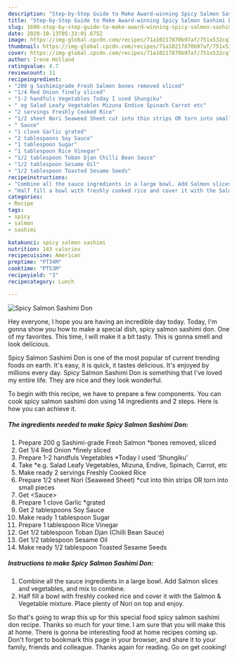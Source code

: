 ```yaml
---
description: "Step-by-Step Guide to Make Award-winning Spicy Salmon Sashimi Don"
title: "Step-by-Step Guide to Make Award-winning Spicy Salmon Sashimi Don"
slug: 1690-step-by-step-guide-to-make-award-winning-spicy-salmon-sashimi-don
date: 2020-10-13T05:33:01.675Z
image: https://img-global.cpcdn.com/recipes/71a10217870b97af/751x532cq70/spicy-salmon-sashimi-don-recipe-main-photo.jpg
thumbnail: https://img-global.cpcdn.com/recipes/71a10217870b97af/751x532cq70/spicy-salmon-sashimi-don-recipe-main-photo.jpg
cover: https://img-global.cpcdn.com/recipes/71a10217870b97af/751x532cq70/spicy-salmon-sashimi-don-recipe-main-photo.jpg
author: Irene Holland
ratingvalue: 4.7
reviewcount: 11
recipeingredient:
- "200 g Sashimigrade Fresh Salmon bones removed sliced"
- "1/4 Red Onion finely sliced"
- "1-2 handfuls Vegetables Today I used Shungiku"
- " eg Salad Leafy Vegetables Mizuna Endive Spinach Carrot etc"
- "2 servings Freshly Cooked Rice"
- "1/2 sheet Nori Seaweed Sheet cut into thin strips OR torn into small pieces"
- " Sauce"
- "1 clove Garlic grated"
- "2 tablespoons Soy Sauce"
- "1 tablespoon Sugar"
- "1 tablespoon Rice Vinegar"
- "1/2 tablespoon Toban Djan Chilli Bean Sauce"
- "1/2 tablespoon Sesame Oil"
- "1/2 tablespoon Toasted Sesame Seeds"
recipeinstructions:
- "Combine all the sauce ingredients in a large bowl. Add Salmon slices and vegetables, and mix to combine."
- "Half fill a bowl with freshly cooked rice and cover it with the Salmon &amp; Vegetable mixture. Place plenty of Nori on top and enjoy."
categories:
- Recipe
tags:
- spicy
- salmon
- sashimi

katakunci: spicy salmon sashimi 
nutrition: 143 calories
recipecuisine: American
preptime: "PT34M"
cooktime: "PT53M"
recipeyield: "3"
recipecategory: Lunch

---
```



![Spicy Salmon Sashimi Don](https://img-global.cpcdn.com/recipes/71a10217870b97af/751x532cq70/spicy-salmon-sashimi-don-recipe-main-photo.jpg)

Hey everyone, I hope you are having an incredible day today. Today, I'm gonna show you how to make a special dish, spicy salmon sashimi don. One of my favorites. This time, I will make it a bit tasty. This is gonna smell and look delicious.



Spicy Salmon Sashimi Don is one of the most popular of current trending foods on earth. It's easy, it is quick, it tastes delicious. It's enjoyed by millions every day. Spicy Salmon Sashimi Don is something that I've loved my entire life. They are nice and they look wonderful.


To begin with this recipe, we have to prepare a few components. You can cook spicy salmon sashimi don using 14 ingredients and 2 steps. Here is how you can achieve it.

<!--inarticleads1-->

##### The ingredients needed to make Spicy Salmon Sashimi Don:

1. Prepare 200 g Sashimi-grade Fresh Salmon *bones removed, sliced
1. Get 1/4 Red Onion *finely sliced
1. Prepare 1-2 handfuls Vegetables *Today I used ‘Shungiku’
1. Take  *e.g. Salad Leafy Vegetables, Mizuna, Endive, Spinach, Carrot, etc
1. Make ready 2 servings Freshly Cooked Rice
1. Prepare 1/2 sheet Nori (Seaweed Sheet) *cut into thin strips OR torn into small pieces
1. Get  &lt;Sauce&gt;
1. Prepare 1 clove Garlic *grated
1. Get 2 tablespoons Soy Sauce
1. Make ready 1 tablespoon Sugar
1. Prepare 1 tablespoon Rice Vinegar
1. Get 1/2 tablespoon Toban Djan (Chilli Bean Sauce)
1. Get 1/2 tablespoon Sesame Oil
1. Make ready 1/2 tablespoon Toasted Sesame Seeds




<!--inarticleads2-->

##### Instructions to make Spicy Salmon Sashimi Don:

1. Combine all the sauce ingredients in a large bowl. Add Salmon slices and vegetables, and mix to combine.
1. Half fill a bowl with freshly cooked rice and cover it with the Salmon &amp; Vegetable mixture. Place plenty of Nori on top and enjoy.




So that's going to wrap this up for this special food spicy salmon sashimi don recipe. Thanks so much for your time. I am sure that you will make this at home. There is gonna be interesting food at home recipes coming up. Don't forget to bookmark this page in your browser, and share it to your family, friends and colleague. Thanks again for reading. Go on get cooking!
